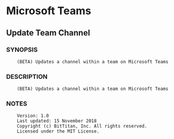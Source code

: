 # Microsoft Teams
## Update Team Channel
### SYNOPSIS
```
    (BETA) Updates a channel within a team on Microsoft Teams
```
### DESCRIPTION
```
    (BETA) Updates a channel within a team on Microsoft Teams
```
### NOTES
```
    Version: 1.0
    Last updated: 15 November 2018
    Copyright (c) BitTitan, Inc. All rights reserved.
    Licensed under the MIT License.
```

